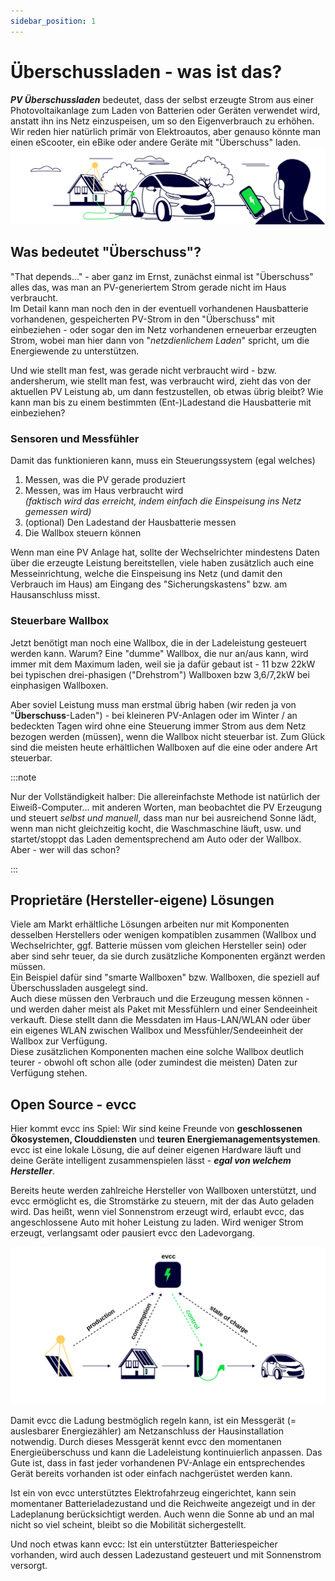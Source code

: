 ```yaml
---
sidebar_position: 1
---
```


# Überschussladen - was ist das?

_**PV Überschussladen**_ bedeutet, dass der selbst erzeugte Strom aus einer Photovoltaikanlage zum Laden von Batterien oder Geräten verwendet wird, anstatt ihn ins Netz einzuspeisen, um so den Eigenverbrauch zu erhöhen.  
Wir reden hier natürlich primär von Elektroautos, aber genauso könnte man einen eScooter, ein eBike oder andere Geräte mit "Überschuss" laden.
![evcc](../resources/evcc-hero.svg)


## Was bedeutet "Überschuss"?

"That depends..." - aber ganz im Ernst, zunächst einmal ist "Überschuss" alles das, was man an PV-generiertem Strom gerade nicht im Haus verbraucht.  
Im Detail kann man noch den in der eventuell vorhandenen Hausbatterie vorhandenen, gespeicherten PV-Strom in den "Überschuss" mit einbeziehen - oder sogar den im Netz vorhandenen erneuerbar erzeugten Strom, wobei man hier dann von "_netzdienlichem Laden_" spricht, um die Energiewende zu unterstützen.  

Und wie stellt man fest, was gerade nicht verbraucht wird - bzw. andersherum, wie stellt man fest, was verbraucht wird, zieht das von der aktuellen PV Leistung ab, um dann festzustellen, ob etwas übrig bleibt?
Wie kann man bis zu einem bestimmten (Ent-)Ladestand die Hausbatterie mit einbeziehen?

### Sensoren und Messfühler

Damit das funktionieren kann, muss ein Steuerungssystem (egal welches)

1. Messen, was die PV gerade produziert
2. Messen, was im Haus verbraucht wird  
_(faktisch wird das erreicht, indem einfach die Einspeisung ins Netz gemessen wird)_
3. (optional) Den Ladestand der Hausbatterie messen
4. Die Wallbox steuern können

Wenn man eine PV Anlage hat, sollte der Wechselrichter mindestens Daten über die erzeugte Leistung bereitstellen, viele haben zusätzlich auch eine Messeinrichtung, welche die Einspeisung ins Netz (und damit den Verbrauch im Haus) am Eingang des "Sicherungskastens" bzw. am Hausanschluss misst. 

### Steuerbare Wallbox

Jetzt benötigt man noch eine Wallbox, die in der Ladeleistung gesteuert werden kann. Warum? 
Eine "dumme" Wallbox, die nur an/aus kann, wird immer mit dem Maximum laden, weil sie ja dafür gebaut ist - 11 bzw 22kW bei typischen drei-phasigen ("Drehstrom") Wallboxen bzw 3,6/7,2kW bei einphasigen Wallboxen.

Aber soviel Leistung muss man erstmal übrig haben (wir reden ja von "**Überschuss**-Laden") - bei kleineren PV-Anlagen oder im Winter / an bedeckten Tagen wird ohne eine Steuerung immer Strom aus dem Netz bezogen werden (müssen), wenn die Wallbox nicht steuerbar ist.
Zum Glück sind die meisten heute erhältlichen Wallboxen auf die eine oder andere Art steuerbar.

:::note

Nur der Vollständigkeit halber: Die allereinfachste Methode ist natürlich der Eiweiß-Computer... mit anderen Worten, man beobachtet die PV Erzeugung und steuert _selbst und manuell_, dass man nur bei ausreichend Sonne lädt, wenn man nicht gleichzeitig kocht, die Waschmaschine läuft, usw. und startet/stoppt das Laden dementsprechend am Auto oder der Wallbox.  
Aber - wer will das schon?

:::

## Proprietäre (Hersteller-eigene) Lösungen

Viele am Markt erhältliche Lösungen arbeiten nur mit Komponenten desselben Herstellers oder wenigen kompatiblen zusammen (Wallbox und Wechselrichter, ggf. Batterie müssen vom gleichen Hersteller sein) oder aber sind sehr teuer, da sie durch zusätzliche Komponenten ergänzt werden müssen.  
Ein Beispiel dafür sind "smarte Wallboxen" bzw. Wallboxen, die speziell auf Überschussladen ausgelegt sind.  
Auch diese müssen den Verbrauch und die Erzeugung messen können - und werden daher meist als Paket mit Messfühlern und einer Sendeeinheit verkauft. Diese stellt dann die Messdaten im Haus-LAN/WLAN oder über ein eigenes WLAN zwischen Wallbox und Messfühler/Sendeeinheit der Wallbox zur Verfügung.  
Diese zusätzlichen Komponenten machen eine solche Wallbox deutlich teurer - obwohl oft schon alle (oder zumindest die meisten) Daten zur Verfügung stehen.

## Open Source - evcc 

Hier kommt evcc ins Spiel: Wir sind keine Freunde von **geschlossenen Ökosystemen, Clouddiensten** und **teuren Energiemanagementsystemen**.  
evcc ist eine lokale Lösung, die auf deiner eigenen Hardware läuft und deine Geräte intelligent zusammenspielen lässt - _**egal von welchem Hersteller**_.

Bereits heute werden zahlreiche Hersteller von Wallboxen unterstützt, und evcc ermöglicht es, die Stromstärke zu steuern, mit der das Auto geladen wird. Das heißt, wenn viel Sonnenstrom erzeugt wird, erlaubt evcc, das angeschlossene Auto mit hoher Leistung zu laden. Wird weniger Strom erzeugt, verlangsamt oder pausiert evcc den Ladevorgang.

![evcc schema](../resources/evcc-schema.svg)

Damit evcc die Ladung bestmöglich regeln kann, ist ein Messgerät (= auslesbarer Energiezähler) am Netzanschluss der Hausinstallation notwendig. Durch dieses Messgerät kennt evcc den momentanen Energieüberschuss und kann die Ladeleistung kontinuierlich anpassen. Das Gute ist, dass in fast jeder vorhandenen PV-Anlage ein entsprechendes Gerät bereits vorhanden ist oder einfach nachgerüstet werden kann.

Ist ein von evcc unterstütztes Elektrofahrzeug eingerichtet, kann sein momentaner Batterieladezustand und die Reichweite angezeigt und in der Ladeplanung berücksichtigt werden. Auch wenn die Sonne ab und an mal nicht so viel scheint, bleibt so die Mobilität sichergestellt.

Und noch etwas kann evcc: Ist ein unterstützter Batteriespeicher vorhanden, wird auch dessen Ladezustand gesteuert und mit Sonnenstrom versorgt.


